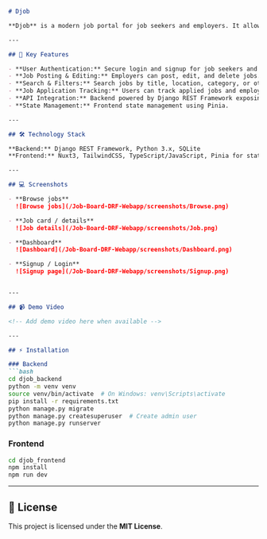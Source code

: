 
````markdown
# Djob

**Djob** is a modern job portal for job seekers and employers. It allows users to browse, post, and apply for jobs. The platform supports job search and filtering, user authentication, and provides a foundation for future enhancements such as a job recommendation engine.

---

## 🚀 Key Features

- **User Authentication:** Secure login and signup for job seekers and employers.
- **Job Posting & Editing:** Employers can post, edit, and delete jobs.
- **Search & Filters:** Search jobs by title, location, category, or other criteria.
- **Job Application Tracking:** Users can track applied jobs and employers can manage applicants.
- **API Integration:** Backend powered by Django REST Framework exposing RESTful APIs.
- **State Management:** Frontend state management using Pinia.

---

## 🛠️ Technology Stack

**Backend:** Django REST Framework, Python 3.x, SQLite  
**Frontend:** Nuxt3, TailwindCSS, TypeScript/JavaScript, Pinia for state management  

---

## 💻 Screenshots

- **Browse jobs**  
  ![Browse jobs](/Job-Board-DRF-Webapp/screenshots/Browse.png)  

- **Job card / details**  
  ![Job details](/Job-Board-DRF-Webapp/screenshots/Job.png)  

- **Dashboard**  
  ![Dashboard](/Job-Board-DRF-Webapp/screenshots/Dashboard.png)  

- **Signup / Login**  
  ![Signup page](/Job-Board-DRF-Webapp/screenshots/Signup.png)  


---

## 📹 Demo Video

<!-- Add demo video here when available -->

---

## ⚡ Installation

### Backend
```bash
cd djob_backend
python -m venv venv
source venv/bin/activate  # On Windows: venv\Scripts\activate
pip install -r requirements.txt
python manage.py migrate
python manage.py createsuperuser  # Create admin user
python manage.py runserver
````

### Frontend

```bash
cd djob_frontend
npm install
npm run dev
```

---

## 📄 License

This project is licensed under the **MIT License**.

